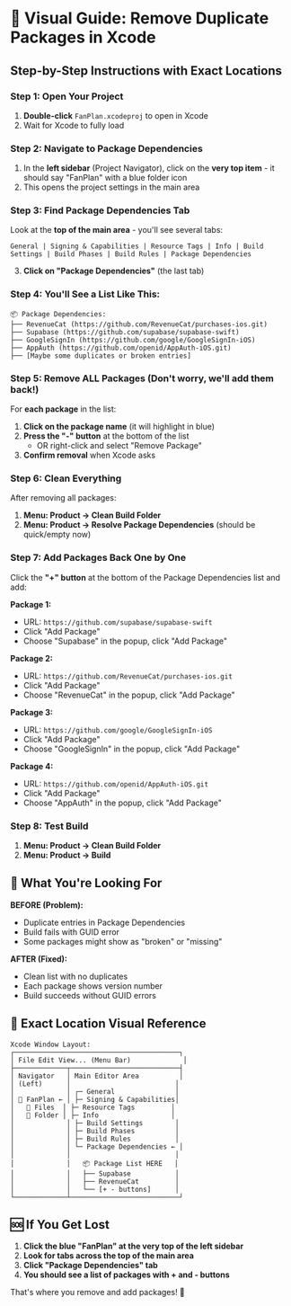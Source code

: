 # 📱 Visual Guide: Remove Duplicate Packages in Xcode

## Step-by-Step Instructions with Exact Locations

### Step 1: Open Your Project
1. **Double-click** `FanPlan.xcodeproj` to open in Xcode
2. Wait for Xcode to fully load

### Step 2: Navigate to Package Dependencies
1. In the **left sidebar** (Project Navigator), click on the **very top item** - it should say "FanPlan" with a blue folder icon
2. This opens the project settings in the main area

### Step 3: Find Package Dependencies Tab
Look at the **top of the main area** - you'll see several tabs:
```
General | Signing & Capabilities | Resource Tags | Info | Build Settings | Build Phases | Build Rules | Package Dependencies
```
3. **Click on "Package Dependencies"** (the last tab)

### Step 4: You'll See a List Like This:
```
📦 Package Dependencies:
├── RevenueCat (https://github.com/RevenueCat/purchases-ios.git)
├── Supabase (https://github.com/supabase/supabase-swift)
├── GoogleSignIn (https://github.com/google/GoogleSignIn-iOS)
├── AppAuth (https://github.com/openid/AppAuth-iOS.git)
├── [Maybe some duplicates or broken entries]
```

### Step 5: Remove ALL Packages (Don't worry, we'll add them back!)
For **each package** in the list:
1. **Click on the package name** (it will highlight in blue)
2. **Press the "-" button** at the bottom of the list
   - OR right-click and select "Remove Package"
3. **Confirm removal** when Xcode asks

### Step 6: Clean Everything
After removing all packages:
1. **Menu: Product → Clean Build Folder**
2. **Menu: Product → Resolve Package Dependencies** (should be quick/empty now)

### Step 7: Add Packages Back One by One
Click the **"+" button** at the bottom of the Package Dependencies list and add:

**Package 1:**
- URL: `https://github.com/supabase/supabase-swift`
- Click "Add Package"
- Choose "Supabase" in the popup, click "Add Package"

**Package 2:**  
- URL: `https://github.com/RevenueCat/purchases-ios.git`
- Click "Add Package"
- Choose "RevenueCat" in the popup, click "Add Package"

**Package 3:**
- URL: `https://github.com/google/GoogleSignIn-iOS`
- Click "Add Package"  
- Choose "GoogleSignIn" in the popup, click "Add Package"

**Package 4:**
- URL: `https://github.com/openid/AppAuth-iOS.git`
- Click "Add Package"
- Choose "AppAuth" in the popup, click "Add Package"

### Step 8: Test Build
1. **Menu: Product → Clean Build Folder**
2. **Menu: Product → Build**

## 🎯 What You're Looking For

**BEFORE (Problem):**
- Duplicate entries in Package Dependencies
- Build fails with GUID error
- Some packages might show as "broken" or "missing"

**AFTER (Fixed):**
- Clean list with no duplicates
- Each package shows version number
- Build succeeds without GUID errors

## 📍 Exact Location Visual Reference

```
Xcode Window Layout:
┌─────────────────────────────────────────┐
│ File Edit View... (Menu Bar)             │
├─────────────┬───────────────────────────┤
│ Navigator   │ Main Editor Area          │
│ (Left)      │                          │
│             │ ┌─ General               │
│ 📁 FanPlan ← │ ├─ Signing & Capabilities│
│   📄 Files  │ ├─ Resource Tags         │
│   📁 Folder │ ├─ Info                  │
│             │ ├─ Build Settings        │
│             │ ├─ Build Phases          │
│             │ ├─ Build Rules           │
│             │ └─ Package Dependencies ← │
│             │                          │
│             │   📦 Package List HERE   │
│             │   ├── Supabase           │
│             │   ├── RevenueCat         │
│             │   └── [+ - buttons]      │
└─────────────┴───────────────────────────┘
```

## 🆘 If You Get Lost
1. **Click the blue "FanPlan" at the very top of the left sidebar**
2. **Look for tabs across the top of the main area**  
3. **Click "Package Dependencies" tab**
4. **You should see a list of packages with + and - buttons**

That's where you remove and add packages! 🎯
